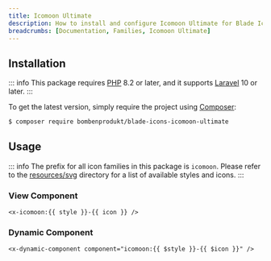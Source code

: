 ```yaml
---
title: Icomoon Ultimate
description: How to install and configure Icomoon Ultimate for Blade Icons.
breadcrumbs: [Documentation, Families, Icomoon Ultimate]
---
```


## Installation

::: info
This package requires [PHP](https://www.php.net/) 8.2 or later, and it supports [Laravel](https://laravel.com/) 10 or later.
:::

To get the latest version, simply require the project using [Composer](https://getcomposer.org/):

```bash
$ composer require bombenprodukt/blade-icons-icomoon-ultimate
```

## Usage

::: info
The prefix for all icon families in this package is `icomoon`. Please refer to the [resources/svg](https://github.com/faustbrian/blade-icons-icomoon-ultimate/tree/main/resources/svg) directory for a list of available styles and icons.
:::

### View Component

```blade
<x-icomoon:{{ style }}-{{ icon }} />
```

### Dynamic Component

```blade
<x-dynamic-component component="icomoon:{{ $style }}-{{ $icon }}" />
```
